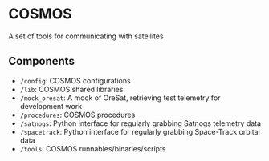 # COSMOS

A set of tools for communicating with satellites

## Components

* `/config`: COSMOS configurations
* `/lib`: COSMOS shared libraries
* `/mock_oresat`: A mock of OreSat, retrieving test telemetry for development work
* `/procedures`: COSMOS procedures
* `/satnogs`: Python interface for regularly grabbing Satnogs telemetry data
* `/spacetrack`: Python interface for regularly grabbing Space-Track orbital data
* `/tools`: COSMOS runnables/binaries/scripts
